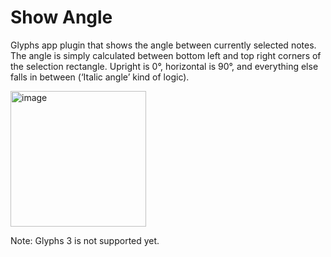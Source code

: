 # Show Angle
Glyphs app plugin that shows the angle between currently selected notes.
The angle is simply calculated between bottom left and top right corners of the selection rectangle. Upright is 0°, horizontal is 90°, and everything else falls in between (‘Italic angle’ kind of logic).

<img width="217" alt="image" src="https://user-images.githubusercontent.com/60325634/228880705-9c91bcc9-c995-4bfc-947e-5b35b1d29b7b.png">

Note: Glyphs 3 is not supported yet.
